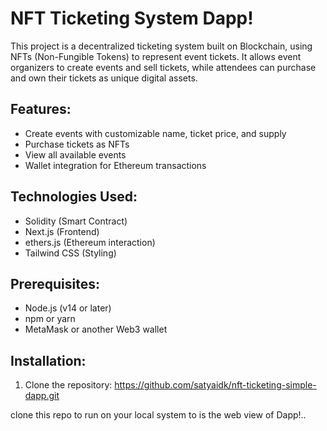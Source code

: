 # NFT Ticketing System Dapp!

This project is a decentralized ticketing system built on Blockchain, using NFTs (Non-Fungible Tokens) to represent event tickets. It allows event organizers to create events and sell tickets, while attendees can purchase and own their tickets as unique digital assets.

## Features:

- Create events with customizable name, ticket price, and supply
- Purchase tickets as NFTs
- View all available events
- Wallet integration for Ethereum transactions

## Technologies Used:

- Solidity (Smart Contract)
- Next.js (Frontend)
- ethers.js (Ethereum interaction)
- Tailwind CSS (Styling)

## Prerequisites:

- Node.js (v14 or later)
- npm or yarn
- MetaMask or another Web3 wallet

## Installation:

1. Clone the repository: https://github.com/satyaidk/nft-ticketing-simple-dapp.git

clone this repo to run on your local system to is the web view of Dapp!..
